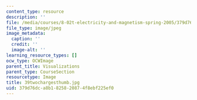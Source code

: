 ```yaml
---
content_type: resource
description: ''
file: /media/courses/8-02t-electricity-and-magnetism-spring-2005/379d76dca8b1825820874f8ebf225ef0_39twochargesthumb.jpg
file_type: image/jpeg
image_metadata:
  caption: ''
  credit: ''
  image-alt: ''
learning_resource_types: []
ocw_type: OCWImage
parent_title: Visualizations
parent_type: CourseSection
resourcetype: Image
title: 39twochargesthumb.jpg
uid: 379d76dc-a8b1-8258-2087-4f8ebf225ef0
---
```

